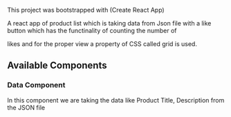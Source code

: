 This project was bootstrapped with (Create React App)

A react app of product list which is taking data from Json file with a like button which has the functinality of counting the number of 

likes and for the proper view a property of CSS called grid is used.

## Available Components

### Data Component

In this component we are taking the data like Product Title, Description from the JSON file 

